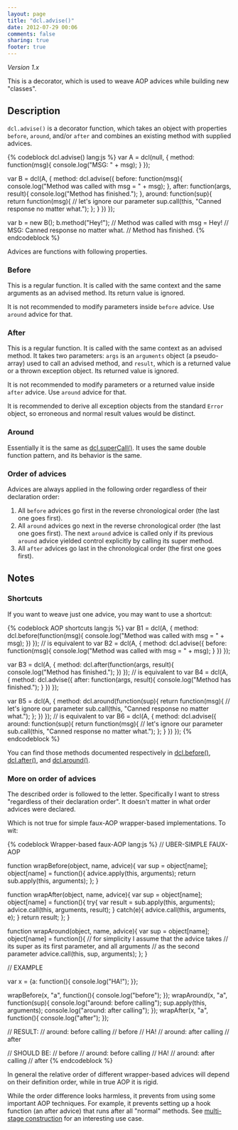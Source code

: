 ```yaml
---
layout: page
title: "dcl.advise()"
date: 2012-07-29 00:06
comments: false
sharing: true
footer: true
---
```


*Version 1.x*

This is a decorator, which is used to weave AOP advices while building new "classes".

## Description

`dcl.advise()` is a decorator function, which takes an object with properties `before`, `around`, and/or `after` and
combines an existing method with supplied advices.

{% codeblock dcl.advise() lang:js %}
var A = dcl(null, {
  method: function(msg){
    console.log("MSG: " + msg);
  }
});

var B = dcl(A, {
  method: dcl.advise({
    before: function(msg){
      console.log("Method was called with msg = " + msg);
    },
    after: function(args, result){
      console.log("Method has finished.");
    },
    around: function(sup){
      return function(msg){
        // let's ignore our parameter
        sup.call(this, "Canned response no matter what.");
      };
    }
  })
});

var b = new B();
b.method("Hey!");
// Method was called with msg = Hey!
// MSG: Canned response no matter what.
// Method has finished.
{% endcodeblock %}

Advices are functions with following properties.

### Before

This is a regular function. It is called with the same context and the same arguments as an advised method.
Its return value is ignored.

It is not recommended to modify parameters inside `before` advice. Use `around` advice for that.

### After

This is a regular function. It is called with the same context as an advised method. It takes two parameters: `args` is
an `arguments` object (a pseudo-array) used to call an advised method, and `result`, which is a returned value or
a thrown exception object. Its returned value is ignored.

It is not recommended to modify parameters or a returned value inside `after` advice. Use `around` advice for that.

It is recommended to derive all exception objects from the standard `Error` object, so erroneous and normal
result values would be distinct.

### Around

Essentially it is the same as [dcl.superCall()](/1.x/docs/mini_js/supercall/). It uses the same double function pattern,
and its behavior is the same.

### Order of advices

Advices are always applied in the following order regardless of their declaration order:

1. All `before` advices go first in the reverse chronological order (the last one goes first).
2. All `around` advices go next in the reverse chronological order (the last one goes first). The next `around` advice
is called only if its previous `around` advice yielded control explicitly by calling its super method.
3. All `after` advices go last in the chronological order (the first one goes first).

## Notes

### Shortcuts

If you want to weave just one advice, you may want to use a shortcut:

{% codeblock AOP shortcuts lang:js %}
var B1 = dcl(A, {
  method: dcl.before(function(msg){
    console.log("Method was called with msg = " + msg);
  })
});
// is equivalent to
var B2 = dcl(A, {
  method: dcl.advise({
    before: function(msg){
      console.log("Method was called with msg = " + msg);
    }
  })
});

var B3 = dcl(A, {
  method: dcl.after(function(args, result){
    console.log("Method has finished.");
  })
});
// is equivalent to
var B4 = dcl(A, {
  method: dcl.advise({
    after: function(args, result){
      console.log("Method has finished.");
    }
  })
});

var B5 = dcl(A, {
  method: dcl.around(function(sup){
    return function(msg){
      // let's ignore our parameter
      sub.call(this, "Canned response no matter what.");
    };
  })
});
// is equivalent to
var B6 = dcl(A, {
  method: dcl.advise({
    around: function(sup){
      return function(msg){
        // let's ignore our parameter
        sub.call(this, "Canned response no matter what.");
      };
    }
  })
});
{% endcodeblock %}

You can find those methods documented respectively in [dcl.before()](/1.x/docs/dcl_js/before/),
[dcl.after()](/1.x/docs/dcl_js/after/), and [dcl.around()](/1.x/docs/dcl_js/around/).

### More on order of advices

The described order is followed to the letter. Specifically I want to stress "regardless of their declaration order".
It doesn't matter in what order advices were declared.

Which is not true for simple faux-AOP wrapper-based implementations. To wit:

{% codeblock Wrapper-based faux-AOP lang:js %}
// UBER-SIMPLE FAUX-AOP

function wrapBefore(object, name, advice){
  var sup = object[name];
  object[name] = function(){
    advice.apply(this, arguments);
    return sub.apply(this, arguments);
  };
}

function wrapAfter(object, name, advice){
  var sup = object[name];
  object[name] = function(){
    try{
      var result = sub.apply(this, arguments);
      advice.call(this, arguments, result);
    }
    catch(e){
      advice.call(this, arguments, e);
    }
    return result;
  };
}

function wrapAround(object, name, advice){
  var sup = object[name];
  object[name] = function(){
    // for simplicity I assume that the advice takes
    // its super as its first parameter, and all arguments
    // as the second parameter
    advice.call(this, sup, arguments);
  };
}

// EXAMPLE

var x = {a: function(){ console.log("HA!"); }};

wrapBefore(x, "a", function(){ console.log("before"); });
wrapAround(x, "a", function(sup){
  console.log("around: before calling");
  sup.apply(this, arguments);
  console.log("around: after calling");
});
wrapAfter(x, "a", function(){ console.log("after"); });

// RESULT:
// around: before calling
// before
// HA!
// around: after calling
// after

// SHOULD BE:
// before
// around: before calling
// HA!
// around: after calling
// after
{% endcodeblock %}

In general the relative order of different wrapper-based advices will depend on their definition order,
while in true AOP it is rigid.

While the order difference looks harmless, it prevents from using some important AOP techniques. For example,
it prevents setting up a hook function (an after advice) that runs after all "normal" methods.
See [multi-stage construction](/1.x/docs/general/multi-stage-construction/) for an interesting use case.

